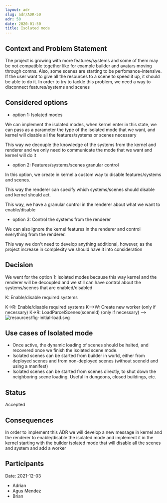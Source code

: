 ```yaml
---
layout: adr
slug: adr/ADR-50
adr: 50
date: 2020-01-50
title: Isolated mode
---
```


## Context and Problem Statement

The project is growing with more features/systems and some of them may be not compatible together
like for example builder and avatars moving through comns. Also, some scenes are starting
to be perfomance-intensive. If the user want to give all the resources to a scene to speed it up,
it should be able to do it. In order to try to tackle this problem, we need a way to disconnect
features/systems and scenes

## Considered options

- option 1: Isolated modes

We can implement the isolated modes, when kernel enter in this state, we can pass as a parameter the
type of the isolated mode that we want, and kernel will disable all the features/systems or scenes necessary

This way we decouple the knowledge of the systems from the kernel and renderer and we only need to communicate
the mode that we want and kernel will do it

- option 2: Features/systems/scenes granular control

In this option, we create in kernel a custom way to disable features/systems and scenes.

This way the renderer can specify which systems/scenes should disable and kernel should act.

This way, we have a granular control in the renderer about what we want to enable/disable

- option 3: Control the systems from the renderer

We can also ignore the kernel features in the renderer and control everything from the renderer.

This way we don't need to develop anything additional, however, as the project increase in complexity we should
have it into consideration

## Decision

We went for the option 1: Isolated modes because this way kernel and the renderer will be decoupled and we
still can have control about the systems/scenes that are enabled/disabled

<!--
```sequence
participant Unity as R
participant Kernel as K
participant Scene worker as W

note over R: Start isolated mode
R->K: enter isolated mode(mode)
K-->K: Enable/disable required systems

K->R: Enable/disable required systems
K-->W: Create new worker (only if necessary)
K->R: LoadParcelScenes(sceneId) (only if necessary)
-->
![resources/fig-initial-load.svg](resources/fig-initial-load.svg)

## Use cases of Isolated mode

- Once active, the dynamic loading of scenes should be halted, and recovered once we finish the isolated scene mode.
- Isolated scenes can be started from builder in world, either from deployed scenes and from non-deployed scenes (without sceneId and using a manifest)
- Isolated scenes can be started from scenes directly, to shut down the neighboring scene loading. Useful in dungeons, closed buildings, etc.

## Status

Accepted

## Consequences

In order to implement this ADR we will develop a new message in kernel and the renderer to enable/disable the isolated mode
and implement it in the kernel starting with the builder isolated mode that will disable all the scenes and system and add a worker

## Participants

Date: 2021-12-03

- Adrian
- Agus Mendez
- Brian
